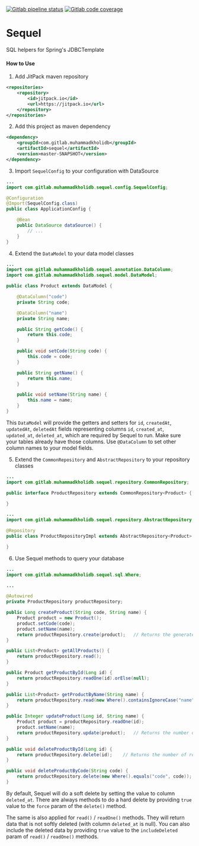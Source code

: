 <a href="https://gitlab.com/muhammadkholidb/sequel/-/pipelines" target="_blank"><img alt="Gitlab pipeline status" src="https://img.shields.io/gitlab/pipeline/muhammadkholidb/sequel/master?logo=gitlab&style=for-the-badge"></a> 
<a href="https://gitlab.com/muhammadkholidb/sequel/-/jobs" target="_blank"><img alt="Gitlab code coverage" src="https://img.shields.io/gitlab/coverage/muhammadkholidb/sequel/master?logo=gitlab&style=for-the-badge"></a> 

# Sequel

SQL helpers for Spring's JDBCTemplate


#### How to Use
1. Add JitPack maven repository

```xml
<repositories>
    <repository>
        <id>jitpack.io</id>
        <url>https://jitpack.io</url>
    </repository>
</repositories>
```

2. Add this project as maven dependency

```xml
<dependency>
    <groupId>com.gitlab.muhammadkholidb</groupId>
    <artifactId>sequel</artifactId>
    <version>master-SNAPSHOT</version>
</dependency>
```

3. Import `SequelConfig` to your configuration with DataSource

```java
...
import com.gitlab.muhammadkholidb.sequel.config.SequelConfig;

@Configuration
@Import(SequelConfig.class)
public class ApplicationConfig {

    @Bean
    public DataSource dataSource() {
        // ...
    }
}
```

4. Extend the `DataModel` to your data model classes


```java
...
import com.gitlab.muhammadkholidb.sequel.annotation.DataColumn;
import com.gitlab.muhammadkholidb.sequel.model.DataModel;

public class Product extends DataModel {

    @DataColumn("code")
    private String code;

    @DataColumn("name")
    private String name;

    public String getCode() {
        return this.code;
    }

    public void setCode(String code) {
        this.code = code;
    }

    public String getName() {
        return this.name;
    }

    public void setName(String name) {
        this.name = name;
    }
}
```

This `DataModel` will provide the getters and setters for `id`, `createdAt`, `updatedAt`, `deletedAt` fields representing columns `id`, `created_at`, `updated_at`, `deleted_at`, which are required by Sequel to run. Make sure your tables already have those columns. Use `@DataColumn` to set other column names to your model fields.


5. Extend the `CommonRepository` and `AbstractRepository` to your repository classes

```java
...
import com.gitlab.muhammadkholidb.sequel.repository.CommonRepository;

public interface ProductRepository extends CommonRepository<Product> {

}

...
import com.gitlab.muhammadkholidb.sequel.repository.AbstractRepository;

@Repository
public class ProductRepositoryImpl extends AbstractRepository<Product> implements ProductRepository {

}
```

6. Use Sequel methods to query your database

```java
...
import com.gitlab.muhammadkholidb.sequel.sql.Where;

...

@Autowired
private ProductRepository productRepository;

public Long createProduct(String code, String name) {
    Product product = new Product();
    product.setCode(code);
    product.setName(name);
    return productRepository.create(product);   // Returns the generated id
}

public List<Product> getAllProducts() {
    return productRepository.read();
}

public Product getProductById(Long id) {
    return productRepository.readOne(id).orElse(null);
}

public List<Product> getProductByName(String name) {
    return productRepository.read(new Where().containsIgnoreCase("name", name));
}

public Integer updateProduct(Long id, String name) {
    Product product = productRepository.readOne(id);
    product.setName(name);
    return productRepository.update(product);   // Returns the number of rows affected
}

public void deleteProductById(Long id) {
    return productRepository.delete(id);    // Returns the number of rows affected
}

public void deleteProductByCode(String code) {
    return productRepository.delete(new Where().equals("code", code));  // Returns the number of rows affected
}
```

By default, Sequel will do a soft delete by setting the value to column `deleted_at`. There are always methods to do a hard delete by providing `true` value to the `force` param of the `delete()` method. 

The same is also applied for `read()` / `readOne()` methods. They will return data that is not softly deleted (with column `deleted_at` is null). You can also include the deleted data by providing `true` value to the `includeDeleted` param of `read()` / `readOne()` methods.
